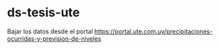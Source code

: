 # ds-tesis-ute
Bajar los datos desde el portal https://portal.ute.com.uy/precipitaciones-ocurridas-y-prevision-de-niveles
